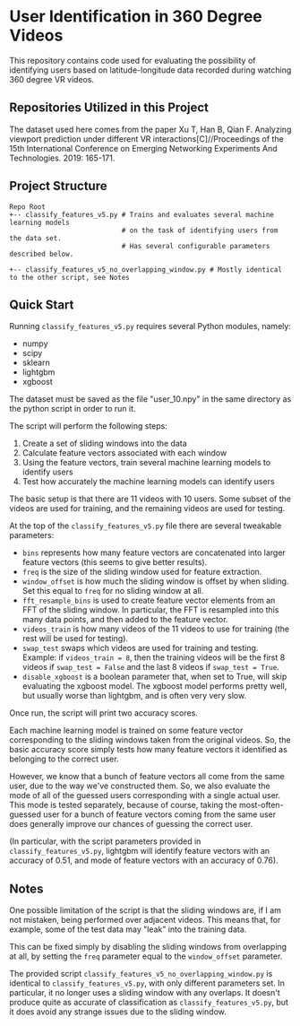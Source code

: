 # User Identification in 360 Degree Videos

This repository contains code used for evaluating the possibility of identifying users based on latitude-longitude data recorded during watching 360 degree VR videos. 

## Repositories Utilized in this Project

The dataset used here comes from the paper Xu T, Han B, Qian F. Analyzing viewport prediction under different VR interactions[C]//Proceedings of the 15th International Conference on Emerging Networking Experiments And Technologies. 2019: 165-171.

## Project Structure
```
Repo Root
+-- classify_features_v5.py # Trains and evaluates several machine learning models
                            # on the task of identifying users from the data set.
							# Has several configurable parameters described below.
							
+-- classify_features_v5_no_overlapping_window.py # Mostly identical to the other script, see Notes
```

## Quick Start

Running `classify_features_v5.py` requires several Python modules, namely: 
- numpy
- scipy
- sklearn
- lightgbm
- xgboost

The dataset must be saved as the file "user_10.npy" in the same directory as the python script in order to run it.

The script will perform the following steps:
1. Create a set of sliding windows into the data
2. Calculate feature vectors associated with each window
3. Using the feature vectors, train several machine learning models to identify users
4. Test how accurately the machine learning models can identify users

The basic setup is that there are 11 videos with 10 users. Some subset of the videos are used for training, and the remaining videos are used for testing.

At the top of the `classify_features_v5.py` file there are several tweakable parameters:
- `bins` represents how many feature vectors are concatenated into larger feature vectors (this seems to give better results).
- `freq` is the size of the sliding window used for feature extraction.
- `window_offset` is how much the sliding window is offset by when sliding. Set this equal to `freq` for no sliding window at all.
- `fft_resample_bins` is used to create feature vector elements from an FFT of the sliding window. In particular, the FFT is resampled into this many data points, and then added to the feature vector.
- `videos_train` is how many videos of the 11 videos to use for training (the rest will be used for testing).
- `swap_test` swaps which videos are used for training and testing. Example: if `videos_train = 8`, then the training videos will be the first 8 videos if `swap_test = False` and the last 8 videos if `swap_test = True`.
- `disable_xgboost` is a boolean parameter that, when set to True, will skip evaluating the xgboost model. The xgboost model performs pretty well, but usually worse than lightgbm, and is often very very slow.

Once run, the script will print two accuracy scores.

Each machine learning model is trained on some feature vector corresponding to the sliding windows taken from the original videos. So, the basic accuracy score simply tests how many feature vectors it identified as belonging to the correct user.

However, we know that a bunch of feature vectors all come from the same user, due to the way we've constructed them. So, we also evaluate the mode of all of the guessed users corresponding with a single actual user. This mode is tested separately, because of course, taking the most-often-guessed user for a bunch of feature vectors coming from the same user does generally improve our chances of guessing the correct user.

(In particular, with the script parameters provided in `classify_features_v5.py`, lightgbm will identify feature vectors with an accuracy of 0.51, and mode of feature vectors with an accuracy of 0.76).

## Notes

One possible limitation of the script is that the sliding windows are, if I am not mistaken, being performed over adjacent videos. This means that, for example, some of the test data may "leak" into the training data.

This can be fixed simply by disabling the sliding windows from overlapping at all, by setting the `freq` parameter equal to the `window_offset` parameter.

The provided script `classify_features_v5_no_overlapping_window.py` is identical to `classify_features_v5.py`, with only different parameters set. In particular, it no longer uses a sliding window with any overlaps. It doesn't produce quite as accurate of classification as `classify_features_v5.py`, but it does avoid any strange issues due to the sliding window.